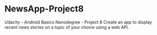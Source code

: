 # NewsApp-Project8
Udacity - Android Basics Nanodegree - Project 8
Create an app to display recent news stories on a topic of your choice using a web API.
